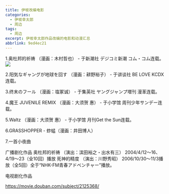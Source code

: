 ```yaml
---
title: 伊坂改编电影
categories:
  - 伊坂幸太郎
  - 周边
tags:
  - 周边
excerpt: 伊坂幸太郎作品改编的电影和动漫汇总
abbrlink: 9ed4ec21
---
```




1.奥杜邦的祈祷 （漫画：木村哲也） - 于新潮社 デジコミ新潮 コム・コム连载。
![](http://tkccres.tukumanhua.com/images/upload/20150126/14222873375245.jpg)

2.阳気なギャングが地球を回す （漫画：耕野裕子） - 于讲谈社 BE LOVE KCDX连载。

3.终末のフール （漫画：塩冢诚） - 于集英社 ヤングジャンプ増刊 漫革连载。

4.魔王 JUVENILE REMIX （漫画：大须贺 惠） - 于小学馆 周刊少年サンデー连载。

5.Waltz （漫画：大须贺 惠） - 于小学馆 月刊Get the Sun连载。

6.GRASSHOPPER - 蚱蜢（漫画：井田博人）

7.一首小夜曲

广播剧化作品
奥杜邦的祈祷 （演出：滨田裕之・出水有三） 2004/4/12～16、4/19～23（全10回）播放
死神的精度 （演出：川野秀昭） 2006/10/30～11/3播放（全5回）全于“NHK-FM青春アドベンチャー”播放。


电视剧化作品

https://movie.douban.com/subject/2125368/